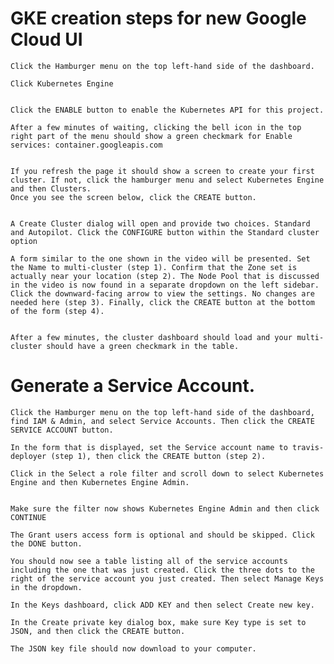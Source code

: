 # GKE creation steps for new Google Cloud UI


    Click the Hamburger menu on the top left-hand side of the dashboard.

    Click Kubernetes Engine


    Click the ENABLE button to enable the Kubernetes API for this project.

    After a few minutes of waiting, clicking the bell icon in the top right part of the menu should show a green checkmark for Enable services: container.googleapis.com


    If you refresh the page it should show a screen to create your first cluster. If not, click the hamburger menu and select Kubernetes Engine and then Clusters.
    Once you see the screen below, click the CREATE button.


    A Create Cluster dialog will open and provide two choices. Standard and Autopilot. Click the CONFIGURE button within the Standard cluster option

    A form similar to the one shown in the video will be presented. Set the Name to multi-cluster (step 1). Confirm that the Zone set is actually near your location (step 2). The Node Pool that is discussed in the video is now found in a separate dropdown on the left sidebar. Click the downward-facing arrow to view the settings. No changes are needed here (step 3). Finally, click the CREATE button at the bottom of the form (step 4).


    After a few minutes, the cluster dashboard should load and your multi-cluster should have a green checkmark in the table.



# Generate a Service Account.

    Click the Hamburger menu on the top left-hand side of the dashboard, find IAM & Admin, and select Service Accounts. Then click the CREATE SERVICE ACCOUNT button.

    In the form that is displayed, set the Service account name to travis-deployer (step 1), then click the CREATE button (step 2).

    Click in the Select a role filter and scroll down to select Kubernetes Engine and then Kubernetes Engine Admin.


    Make sure the filter now shows Kubernetes Engine Admin and then click CONTINUE

    The Grant users access form is optional and should be skipped. Click the DONE button.

    You should now see a table listing all of the service accounts including the one that was just created. Click the three dots to the right of the service account you just created. Then select Manage Keys in the dropdown.

    In the Keys dashboard, click ADD KEY and then select Create new key.

    In the Create private key dialog box, make sure Key type is set to JSON, and then click the CREATE button.

    The JSON key file should now download to your computer.
